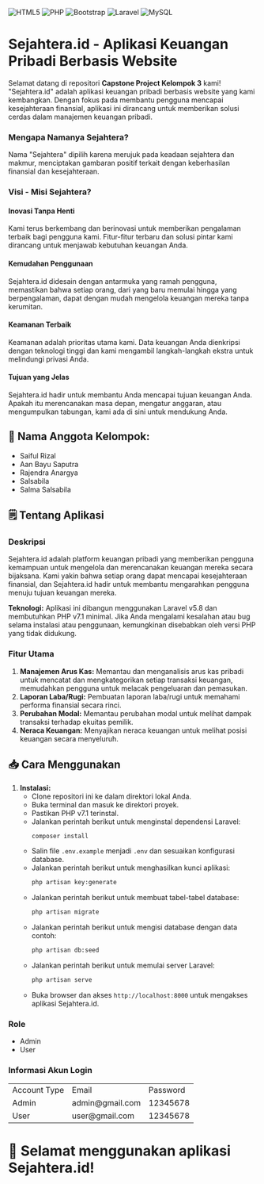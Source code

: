 ![HTML5](https://img.shields.io/badge/html5-%23E34F26.svg?style=for-the-badge&logo=html5&logoColor=white)
![PHP](https://img.shields.io/badge/php-%23777BB4.svg?style=for-the-badge&logo=php&logoColor=white)
![Bootstrap](https://img.shields.io/badge/bootstrap-%238511FA.svg?style=for-the-badge&logo=bootstrap&logoColor=white)
![Laravel](https://img.shields.io/badge/laravel-%23FF2D20.svg?style=for-the-badge&logo=laravel&logoColor=white)
![MySQL](https://img.shields.io/badge/mysql-4479A1.svg?style=for-the-badge&logo=mysql&logoColor=white)


# Sejahtera.id - Aplikasi Keuangan Pribadi Berbasis Website

Selamat datang di repositori **Capstone Project Kelompok 3** kami! "Sejahtera.id" adalah aplikasi keuangan pribadi berbasis website yang kami kembangkan. Dengan fokus pada membantu pengguna mencapai kesejahteraan finansial, aplikasi ini dirancang untuk memberikan solusi cerdas dalam manajemen keuangan pribadi.

### Mengapa Namanya Sejahtera?

Nama "Sejahtera" dipilih karena merujuk pada keadaan sejahtera dan makmur, menciptakan gambaran positif terkait dengan keberhasilan finansial dan kesejahteraan.

### Visi - Misi Sejahtera?
#### Inovasi Tanpa Henti
Kami terus berkembang dan berinovasi untuk memberikan pengalaman terbaik bagi pengguna kami. Fitur-fitur terbaru dan solusi pintar kami dirancang untuk menjawab kebutuhan keuangan Anda.
#### Kemudahan Penggunaan
Sejahtera.id didesain dengan antarmuka yang ramah pengguna, memastikan bahwa setiap orang, dari yang baru memulai hingga yang berpengalaman, dapat dengan mudah mengelola keuangan mereka tanpa kerumitan.
#### Keamanan Terbaik
Keamanan adalah prioritas utama kami. Data keuangan Anda dienkripsi dengan teknologi tinggi dan kami mengambil langkah-langkah ekstra untuk melindungi privasi Anda.
#### Tujuan yang Jelas
Sejahtera.id hadir untuk membantu Anda mencapai tujuan keuangan Anda. Apakah itu merencanakan masa depan, mengatur anggaran, atau mengumpulkan tabungan, kami ada di sini untuk mendukung Anda.


## **🙇 Nama Anggota Kelompok:**
* Saiful Rizal
* Aan Bayu Saputra
* Rajendra Anargya
* Salsabila
* Salma Salsabila


## **🗒 Tentang Aplikasi**
### Deskripsi
Sejahtera.id adalah platform keuangan pribadi yang memberikan pengguna kemampuan untuk mengelola dan merencanakan keuangan mereka secara bijaksana. Kami yakin bahwa setiap orang dapat mencapai kesejahteraan finansial, dan Sejahtera.id hadir untuk membantu mengarahkan pengguna menuju tujuan keuangan mereka.

**Teknologi:**
Aplikasi ini dibangun menggunakan Laravel v5.8 dan membutuhkan PHP v7.1 minimal. Jika Anda mengalami kesalahan atau bug selama instalasi atau penggunaan, kemungkinan disebabkan oleh versi PHP yang tidak didukung.

### Fitur Utama
1. **Manajemen Arus Kas:** Memantau dan menganalisis arus kas pribadi untuk mencatat dan mengkategorikan setiap transaksi keuangan, memudahkan pengguna untuk melacak pengeluaran dan pemasukan.
2. **Laporan Laba/Rugi:** Pembuatan laporan laba/rugi untuk memahami performa finansial secara rinci.
3. **Perubahan Modal:** Memantau perubahan modal untuk melihat dampak transaksi terhadap ekuitas pemilik.
4. **Neraca Keuangan:** Menyajikan neraca keuangan untuk melihat posisi keuangan secara menyeluruh.

## **📥 Cara Menggunakan**

1. **Instalasi:**
   - Clone repositori ini ke dalam direktori lokal Anda.
   - Buka terminal dan masuk ke direktori proyek.
   - Pastikan PHP v7.1 terinstal.
   - Jalankan perintah berikut untuk menginstal dependensi Laravel:
     ```bash
     composer install
     ```
   - Salin file `.env.example` menjadi `.env` dan sesuaikan konfigurasi database.
   - Jalankan perintah berikut untuk menghasilkan kunci aplikasi:
     ```bash
     php artisan key:generate
     ```
   - Jalankan perintah berikut untuk membuat tabel-tabel database:
     ```bash
     php artisan migrate
     ```
   - Jalankan perintah berikut untuk mengisi database dengan data contoh:
     ```bash
     php artisan db:seed
     ```
   - Jalankan perintah berikut untuk memulai server Laravel:
     ```bash
     php artisan serve
     ```
   - Buka browser dan akses `http://localhost:8000` untuk mengakses aplikasi Sejahtera.id.

### Role
-   Admin
-   User

### Informasi Akun Login
<table>
    <tr>
        <td>Account Type</td>
        <td>Email</td>
        <td>Password</td>
    </tr>
    <tr>
        <td>Admin</td>
        <td>admin@gmail.com</td>
        <td>12345678</td>
    </tr>
    <tr>
        <td>User</td>
        <td>user@gmail.com</td>
        <td>12345678</td>
    </tr>

</table>

# 🚀 Selamat menggunakan aplikasi Sejahtera.id!
